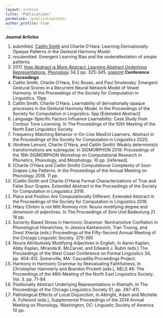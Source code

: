 ```yaml
---
layout: archive
title: "Publications"
permalink: /publicationtest/
author_profile: true
---
```


**Journal Articles**
1. submitted. [Caitlin Smith](https://caitlinsmith14.github.io) and Charlie O'Hara. Learning Derivationally Opaque Patterns in the Gestural Harmony Model.
1. resubmitted. Emergent Learning Bias and the underattestation of simple patterns.
1. 2017, [How Abstract is More Abstract: Learning Abstract Underlying Representations](https://www.cambridge.org/core/journals/phonology/article/how-abstract-is-more-abstract-learning-abstract-underlying-representations/BC4D70D95018D3812C4BFECD480BF794), [Phonology](https://www.cambridge.org/core/journals/phonology) 34.2 pp. 325-345. [preprint](https://charlieohara.github.io/files/phonologyabstractURsREVISION.pdf)
**Conference Proceedings**
2021. Caitlin Smith, Charlie O’Hara, Eric Rosen, and Paul Smolensky. Emergent Gestural Scores in a Recurrent Neural Network Model of Vowel Harmony. In the Proceedings of the Society for Computation in Linguistics. 10pp
2021. Caitlin Smith, Charlie O’Hara. Learnability of derivationally opaque processes in the Gestural Harmony Model. In the Proceedings of the Society for Computation in Linguistics. 5pp [Extended Abstract]
2020. Language-Specific Factors Influence Learnability: Case Study from Contour Tone Licensing. In The Proceedings of the 50th Meeting of the North East Linguistics Society.
2020. Frequency Matching Behavior in On-Line MaxEnt Learners. Abstract in the Proceedings of the Society for Computation in Linguistics 2020.
2019. (Andrew Lamont, Charlie O'Hara, and Caitlin Smith) Weakly deterministic transformations are subregular. In SIGMORPHON 2019: Proceedings of the 16th SIGMORPHON Workshop on Computational Research in Phonetics, Phonology, and Morphology. 10 pp. [refereed].
2019. (Charlie O'Hara and Caitlin Smith) Computational Complexity of Sour-Grapes-Like Patterns. In the Proceedings of the Annual Meeting on Phonology 2018. 11 pp.
2019. (Caitlin Smith and Charlie O'Hara) Formal Characterizations of True and False Sour Grapes. Extended Abstract in the Proceedings of the Society for Computation in Linguistics 2019.
2019. Place and Position Are Computationally Different. Extended Abstract in the Proceedings of the Society for Computation in Linguistics 2019.
2018. Hilary Clinton is not Mitt Romney rich: Nouns modifying degree and dimension of adjectives. In The Proceedings of Sinn Und Bedeutung 21. 18 pp. 
2017. Sonority Based Stress in Harmonic Grammar: Nontransitive Conflation in Phonological Hierarchies, In Jessica Kantarovich, Tran Truong, and Orest Xherija (eds.) Proceedings of the Fifty-Second Annual Meeting of the  Chicago Linguistic Society. 375-390
2017. Nouns Attributively Modifying Adjectives in English, In Aaron Kaplan, Abby Kaplan, Miranda K. McCarvel, and Edward J. Rubin (eds.) The Proceedings of the West Coast Conference on Formal Linguistics 34, pp. 404-412. Somerville, MA: Cascadilla Proceedings Project.
2016. Harmony in Harmonic Grammar by Reevaluating Faithfulness, In Christopher Hammerly and Brandon Prickett (eds.), NELS 46: The Proceedings of the 46th Meeting of the North East Linguistics Society. Vol. 3. pp. 71-84
2016. Positionally Abstract Underlying Representations in Klamath, In The Proceedings of the Chicago Linguistics Society 51, pp. 397–411.
2016. Pathological Effects of Local Disjunction, In Albright, Adam and Michelle A. Fullwood (eds.), Supplemental Proceedings of the 2014 Annual Meeting on Phonology. Washington, DC: Linguistic Society of America. 10 pp.
